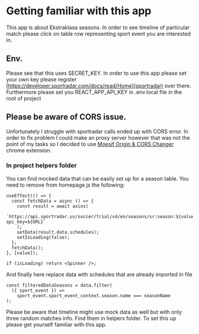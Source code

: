 # Getting familiar with this app

This app is about Ekstraklasa seasons. In order to see timeline of particular match please click on table row representing sport event you are interested in.

## Env.

Please see that this uses SECRET_KEY. In order to use this app please set your own key please register [https://developer.sportradar.com/docs/read/Home](sportradar) over there. Furthermore please set you REACT_APP_API_KEY in .env.local file in the root of project

## Please be aware of CORS issue.

Unfortunately I struggle with sportradar calls ended up with CORS error.
In order to fix problem I could make an proxy server however that was not the point of my tasks so I decided to use [Moesif Origin & CORS Changer](https://chrome.google.com/webstore/detail/moesif-origin-cors-change/digfbfaphojjndkpccljibejjbppifbc) chrome extension.

### In project helpers folder

You can find mocked data that can be easily set up for a season table.
You need to remove from homepage.js the following:

```
useEffect(() => {
  const fetchData = async () => {
    const result = await axios(
      `https://api.sportradar.us/soccer/trial/v4/en/seasons/sr:season:${value}/schedules.json?api_key=${URL}`
    );
    setData(result.data.schedules);
    setIsLoading(false);
  };
  fetchData();
}, [value]);
```

```
if (isLoading) return <Spinner />;
```

And finally here replace data with schedules that are already imported in file

```
const filteredDataSeasons = data.filter(
  ({ sport_event }) =>
    sport_event.sport_event_context.season.name === seasonName
);
```

Please be aware that timeline might use mock data as well but with only three random matches info. Find them in helpers folder. To set this up please get yourself familiar with this app.
